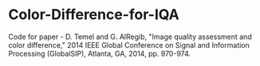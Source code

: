 # Color-Difference-for-IQA
Code for paper - D. Temel and G. AlRegib, "Image quality assessment and color difference," 2014 IEEE Global Conference on Signal and Information Processing (GlobalSIP), Atlanta, GA, 2014, pp. 970-974.
